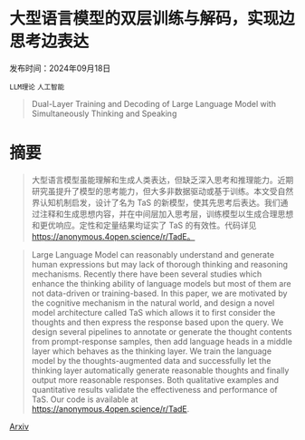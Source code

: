 # 大型语言模型的双层训练与解码，实现边思考边表达

发布时间：2024年09月18日

`LLM理论` `人工智能`

> Dual-Layer Training and Decoding of Large Language Model with Simultaneously Thinking and Speaking

# 摘要

> 大型语言模型虽能理解和生成人类表达，但缺乏深入思考和推理能力。近期研究虽提升了模型的思考能力，但大多非数据驱动或基于训练。本文受自然界认知机制启发，设计了名为 TaS 的新模型，使其先思考后表达。我们通过注释和生成思想内容，并在中间层加入思考层，训练模型以生成合理思想和更优响应。定性和定量结果均证实了 TaS 的有效性。代码详见 https://anonymous.4open.science/r/TadE。

> Large Language Model can reasonably understand and generate human expressions but may lack of thorough thinking and reasoning mechanisms. Recently there have been several studies which enhance the thinking ability of language models but most of them are not data-driven or training-based. In this paper, we are motivated by the cognitive mechanism in the natural world, and design a novel model architecture called TaS which allows it to first consider the thoughts and then express the response based upon the query. We design several pipelines to annotate or generate the thought contents from prompt-response samples, then add language heads in a middle layer which behaves as the thinking layer. We train the language model by the thoughts-augmented data and successfully let the thinking layer automatically generate reasonable thoughts and finally output more reasonable responses. Both qualitative examples and quantitative results validate the effectiveness and performance of TaS. Our code is available at https://anonymous.4open.science/r/TadE.

[Arxiv](https://arxiv.org/abs/2409.12059)